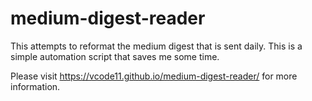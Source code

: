 # medium-digest-reader
This attempts to reformat the medium digest that is sent daily. This is a simple automation script that saves me some time.

Please visit https://vcode11.github.io/medium-digest-reader/ for more information.
